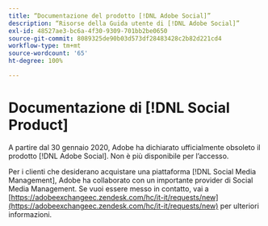 ```yaml
---
title: “Documentazione del prodotto [!DNL Adobe Social]”
description: “Risorse della Guida utente di [!DNL Adobe Social]”
exl-id: 48527ae3-bc6a-4f30-9309-701bb2be0650
source-git-commit: 8089325de90b03d573df28483428c2b82d221cd4
workflow-type: tm+mt
source-wordcount: '65'
ht-degree: 100%

---
```


# Documentazione di [!DNL Social Product]

A partire dal 30 gennaio 2020, Adobe ha dichiarato ufficialmente obsoleto il prodotto [!DNL Adobe Social]. Non è più disponibile per l’accesso.

Per i clienti che desiderano acquistare una piattaforma [!DNL Social Media Management], Adobe ha collaborato con un importante provider di Social Media Management. Se vuoi essere messo in contatto, vai a [https://adobeexchangeec.zendesk.com/hc/it-it/requests/new](https://adobeexchangeec.zendesk.com/hc/it-it/requests/new) per ulteriori informazioni.
